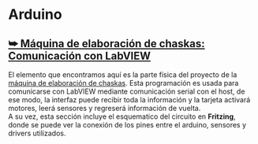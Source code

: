 # Arduino

## [⮩ Máquina de elaboración de chaskas: Comunicación con LabVIEW](/Electr%C3%B3nica/Arduino/Maquina_Chaskas_Comunicaci%C3%B3n_LabVIEW/)

El elemento que encontramos aquí es la parte física del proyecto de la [máquina de elaboración de chaskas](/Software/LabVIEW/Interfaz_Maquina_Chaskas/). Esta programación es usada para comunicarse con LabVIEW mediante comunicación serial con el host, de ese modo, la interfaz puede recibir toda la información y la tarjeta activará motores, leerá sensores y regreserá información de vuelta.
<br> A su vez, esta sección incluye el esquematico del circuito en **Fritzing**, donde se puede ver la conexión de los pines entre el arduino, sensores y drivers utilizados.
